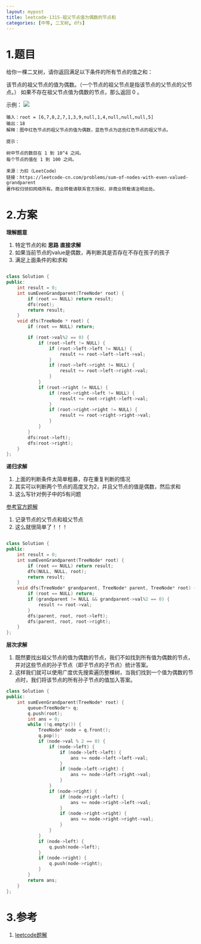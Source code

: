 ```yaml
---
layout: mypost
title: leetcode-1315-祖父节点值为偶数的节点和
categories: [中等, 二叉树, dfs]
---
```

# 1.题目

给你一棵二叉树，请你返回满足以下条件的所有节点的值之和：

该节点的祖父节点的值为偶数。（一个节点的祖父节点是指该节点的父节点的父节点。）
如果不存在祖父节点值为偶数的节点，那么返回 0 。

示例：
![](https://img-blog.csdnimg.cn/20201004193852750.png?x-oss-process=image)
```
输入：root = [6,7,8,2,7,1,3,9,null,1,4,null,null,null,5]
输出：18
解释：图中红色节点的祖父节点的值为偶数，蓝色节点为这些红色节点的祖父节点。
 
提示：

树中节点的数目在 1 到 10^4 之间。
每个节点的值在 1 到 100 之间。

来源：力扣（LeetCode）
链接：https://leetcode-cn.com/problems/sum-of-nodes-with-even-valued-grandparent
著作权归领扣网络所有。商业转载请联系官方授权，非商业转载请注明出处。
```
# 2.方案
**理解题意**
1. 特定节点的和
**思路**
**直接求解**
1. 如果当前节点的value是偶数，再判断其是否存在不存在孩子的孩子
2. 满足上面条件的和求和

```cpp

class Solution {
public:
    int result = 0;
    int sumEvenGrandparent(TreeNode* root) {
        if (root == NULL) return result;
        dfs(root);
        return result;
    }
    void dfs(TreeNode * root) {
        if (root == NULL) return;

        if (root->val%2 == 0) {
            if (root->left != NULL) {
                if (root->left->left != NULL) {
                    result += root->left->left->val;
                }
                if (root->left->right != NULL) {
                    result += root->left->right->val;
                }
            }
            if (root->right != NULL) {
                if (root->right->left != NULL) {
                    result += root->right->left->val;
                }
                if (root->right->right != NULL) {
                    result += root->right->right->val;
                }
            }
        }
        dfs(root->left);
        dfs(root->right);
    }
};
```

**递归求解**
1. 上面的判断条件太简单粗暴，存在重复判断的情况
2. 其实可以判断两个节点的高度叉为2，并且父节点的值是偶数，然后求和
3. 这么写针对例子中的5有问题

[参考官方题解](https://leetcode-cn.com/problems/sum-of-nodes-with-even-valued-grandparent/solution/zu-fu-jie-dian-zhi-wei-ou-shu-de-jie-dian-he-by-2/)

1. 记录节点的父节点和祖父节点
2. 这么就很简单了！！！

```cpp

class Solution {
public:
    int result = 0;
    int sumEvenGrandparent(TreeNode* root) {
        if (root == NULL) return result;
        dfs(NULL, NULL, root);
        return result;
    }
    void dfs(TreeNode* grandparent, TreeNode* parent, TreeNode* root) {
        if (root == NULL) return;
        if (grandparent != NULL && grandparent->val%2 == 0) {
            result += root->val;
        }
        dfs(parent, root, root->left);
        dfs(parent, root, root->right);
    }
};
```

**层次求解**
1. 既然要找出祖父节点的值为偶数的节点，我们不如找到所有值为偶数的节点，并对这些节点的孙子节点（即子节点的子节点）统计答案。
2. 这样我们就可以使用广度优先搜索遍历整棵树，当我们找到一个值为偶数的节点时，我们将该节点的所有孙子节点的值加入答案。

```cpp
class Solution {
public:
    int sumEvenGrandparent(TreeNode* root) {
        queue<TreeNode*> q;
        q.push(root);
        int ans = 0;
        while (!q.empty()) {
            TreeNode* node = q.front();
            q.pop();
            if (node->val % 2 == 0) {
                if (node->left) {
                    if (node->left->left) {
                        ans += node->left->left->val;
                    }
                    if (node->left->right) {
                        ans += node->left->right->val;
                    }
                }
                if (node->right) {
                    if (node->right->left) {
                        ans += node->right->left->val;
                    }
                    if (node->right->right) {
                        ans += node->right->right->val;
                    }
                }
            }
            if (node->left) {
                q.push(node->left);
            }
            if (node->right) {
                q.push(node->right);
            }
        }
        return ans;
    }
};
```

# 3.参考
1. [leetcode题解](https://leetcode-cn.com/problems/sum-of-nodes-with-even-valued-grandparent/solution/zu-fu-jie-dian-zhi-wei-ou-shu-de-jie-dian-he-by-2/)
